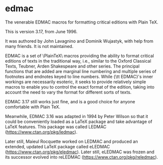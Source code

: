 # edmac
The venerable EDMAC macros for formatting critical editions with Plain TeX.

This is version 3.17, from June 1996.

It was authored by John Lavagnino and Dominik Wujastyk, with help from many friends.  It is not maintained.  
 
EDMAC is a set of \PlainTeX\ macros providing the
ability to format critical editions of texts in the traditional
way, i.e., similar to the Oxford Classical Texts, Teubner, Arden
Shakespeare and other series. The principal functions that are
added are marginal line numbering and multiple series of
footnotes and endnotes keyed to line numbers. While {\tt EDMAC}'s
inner workings are necessarily esoteric, it seeks to provide
relatively simple macros to enable you to control the exact
format of the edition, taking into account the need to vary the
format for different sorts of texts.

EDMAC 3.17 still works just fine, and is a good choice for anyone comfortable with Plain TeX.

Meanwhile, EDMAC 3.16 was adapted in 1994 by Peter Wilson so that it could be conveniently loaded as a LaTeX package and take advantage of LaTeX features. This package was called LEDMAC (https://www.ctan.org/pkg/ledmac).

Later still, Maieul Rocquette worked on LEDMAC and produced an extended, updated LaTeX package called eLEDMAC (https://www.ctan.org/pkg/eledmac).  Later still, eLEDMAC was frozen and its successor evolved into reLEDMAC (https://www.ctan.org/pkg/reledmac).
